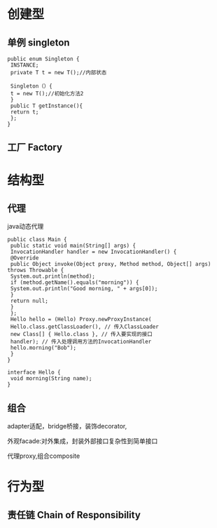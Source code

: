 # 创建型

## 单例 singleton
```
public enum Singleton {
 INSTANCE;
 private T t = new T();//内部状态

 Singleton（）{
 t = new T();//初始化方法2
 }
 public T getInstance(){
 return t;
 };
}
```

## 工厂 Factory

# 结构型

## 代理
java动态代理
```
public class Main {
 public static void main(String[] args) {
 InvocationHandler handler = new InvocationHandler() {
 @Override
 public Object invoke(Object proxy, Method method, Object[] args) throws Throwable {
 System.out.println(method);
 if (method.getName().equals("morning")) {
 System.out.println("Good morning, " + args[0]);
 }
 return null;
 }
 };
 Hello hello = (Hello) Proxy.newProxyInstance(
 Hello.class.getClassLoader(), // 传入ClassLoader
 new Class[] { Hello.class }, // 传入要实现的接口
 handler); // 传入处理调用方法的InvocationHandler
 hello.morning("Bob");
 }
}

interface Hello {
 void morning(String name);
}

```

## 组合
adapter适配，bridge桥接，装饰decorator,

外观facade:对外集成，封装外部接口复杂性到简单接口

代理proxy,组合composite

# 行为型

## 责任链 Chain of Responsibility